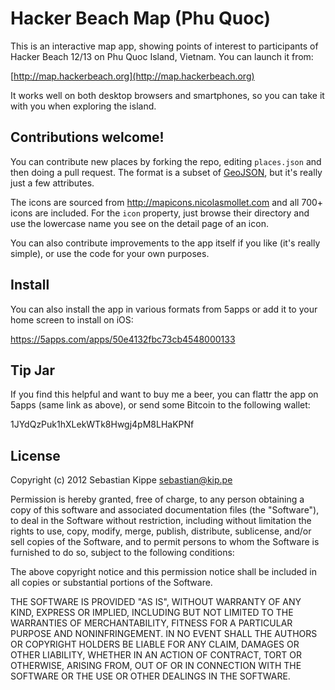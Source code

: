 # Hacker Beach Map (Phu Quoc)

This is an interactive map app, showing points of interest to participants of
Hacker Beach 12/13 on Phu Quoc Island, Vietnam. You can launch it from:

[http://map.hackerbeach.org](http://map.hackerbeach.org)

It works well on both desktop browsers and smartphones, so you can take it with
you when exploring the island.

## Contributions welcome!

You can contribute new places by forking the repo, editing `places.json` and
then doing a pull request. The format is a subset of
[GeoJSON](http://geojson.org/), but it's really just a few attributes.

The icons are sourced from http://mapicons.nicolasmollet.com and all 700+ icons
are included. For the `icon` property, just browse their directory and use the
lowercase name you see on the detail page of an icon.

You can also contribute improvements to the app itself if you like (it's really
simple), or use the code for your own purposes.

## Install

You can also install the app in various formats from 5apps or add it to your
home screen to install on iOS:

https://5apps.com/apps/50e4132fbc73cb4548000133

## Tip Jar

If you find this helpful and want to buy me a beer, you can flattr the app on
5apps (same link as above), or send some Bitcoin to the following wallet:

1JYdQzPuk1hXLekWTk8Hwgj4pM8LHaKPNf

## License

Copyright (c) 2012 Sebastian Kippe <sebastian@kip.pe>

Permission is hereby granted, free of charge, to any person obtaining a copy of
this software and associated documentation files (the "Software"), to deal in
the Software without restriction, including without limitation the rights to
use, copy, modify, merge, publish, distribute, sublicense, and/or sell copies
of the Software, and to permit persons to whom the Software is furnished to do
so, subject to the following conditions:

The above copyright notice and this permission notice shall be included in all
copies or substantial portions of the Software.

THE SOFTWARE IS PROVIDED "AS IS", WITHOUT WARRANTY OF ANY KIND, EXPRESS OR
IMPLIED, INCLUDING BUT NOT LIMITED TO THE WARRANTIES OF MERCHANTABILITY,
FITNESS FOR A PARTICULAR PURPOSE AND NONINFRINGEMENT. IN NO EVENT SHALL THE
AUTHORS OR COPYRIGHT HOLDERS BE LIABLE FOR ANY CLAIM, DAMAGES OR OTHER
LIABILITY, WHETHER IN AN ACTION OF CONTRACT, TORT OR OTHERWISE, ARISING FROM,
OUT OF OR IN CONNECTION WITH THE SOFTWARE OR THE USE OR OTHER DEALINGS IN THE
SOFTWARE.
